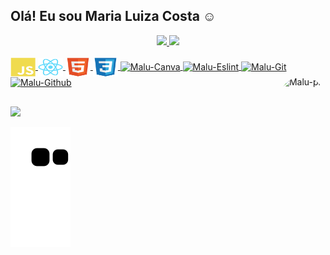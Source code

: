## Olá! Eu sou Maria Luiza Costa ☺️




<div align="center">
  <a href="https://github.com/rafaballerini">
  <img height="180em" src="https://github-readme-stats.vercel.app/api?username=MariaLuizaSantana&show_icons=true&theme=dracula&include_all_commits=true&count_private=true"/>
  <img height="180em" src="https://github-readme-stats.vercel.app/api/top-langs/?username=MariaLuizaSantana&layout=compact&langs_count=7&theme=dracula"/>
</div>
<div style="display: inline_block"><br>
  <img align="center" alt="Malu-Js" height="30" width="40" src="https://raw.githubusercontent.com/devicons/devicon/master/icons/javascript/javascript-plain.svg">
  <img align="center" alt="Malu-React" height="30" width="40" src="https://raw.githubusercontent.com/devicons/devicon/master/icons/react/react-original.svg">
  <img align="center" alt="Malu-HTML" height="30" width="40" src="https://raw.githubusercontent.com/devicons/devicon/master/icons/html5/html5-original.svg">
  <img align="center" alt="Malu-CSS" height="30" width="40" src="https://raw.githubusercontent.com/devicons/devicon/master/icons/css3/css3-original.svg">
  <img align="center" alt="Malu-Canva" height="30" width="40" src = "https://cdn.jsdelivr.net/gh/devicons/devicon/icons/canva/canva-original.svg">
  <img align="center" alt="Malu-Eslint" height="30" width="40" src = "https://cdn.jsdelivr.net/gh/devicons/devicon/icons/eslint/eslint-original.svg">
  <img align="center" alt="Malu-Git" height="30" width="40" src = "https://cdn.jsdelivr.net/gh/devicons/devicon/icons/git/git-original.svg">
  <img align="center" alt="Malu-Github" height="30" width="40" src = "https://cdn.jsdelivr.net/gh/devicons/devicon/icons/github/github-original.svg">
    <img align="right" alt="Malu-pic" height="150" style="border-radius:50px;" src="https://flic.kr/p/2ns5LFJ">
</div>
  
  ##
  
  <div> 
  <a href="https://www.linkedin.com/in/maria-luiza-costaa" target="_blank"><img src="https://img.shields.io/badge/-LinkedIn-%230077B5?style=for-the-badge&logo=linkedin&logoColor=white" target="_blank"></a> 
 
  ![Snake animation](https://github.com/rafaballerini/rafaballerini/blob/output/github-contribution-grid-snake.svg)
 
</div>
